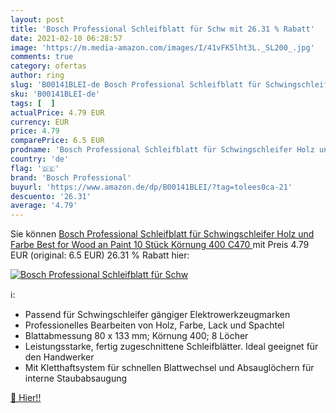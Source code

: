 ```yaml
---
layout: post
title: 'Bosch Professional Schleifblatt für Schw mit 26.31 % Rabatt'
date: 2021-02-10 06:28:57
image: 'https://m.media-amazon.com/images/I/41vFK5lht3L._SL200_.jpg'
comments: true
category: ofertas
author: ring
slug: 'B00141BLEI-de Bosch Professional Schleifblatt für Schwingschleifer Holz...'
sku: 'B00141BLEI-de'
tags: [  ]
actualPrice: 4.79 EUR
currency: EUR
price: 4.79
comparePrice: 6.5 EUR
prodname: 'Bosch Professional Schleifblatt für Schwingschleifer Holz und Farbe Best for Wood an Paint  10 Stück  Körnung 400  C470 '
country: 'de'
flag: '🇩🇪'
brand: 'Bosch Professional'
buyurl: 'https://www.amazon.de/dp/B00141BLEI/?tag=tolees0ca-21'
descuento: '26.31'
average: '4.79'
---
```


Sie können [Bosch Professional Schleifblatt für Schwingschleifer Holz und Farbe Best for Wood an Paint  10 Stück  Körnung 400  C470 ](https://www.amazon.de/dp/B00141BLEI/?tag=tolees0ca-21) mit Preis 4.79 EUR (original: 6.5 EUR) 26.31 % Rabatt hier:

[![Bosch Professional Schleifblatt für Schw](https://m.media-amazon.com/images/I/41vFK5lht3L._SL200_.jpg)](https://www.amazon.de/dp/B00141BLEI/?tag=tolees0ca-21)

ℹ️:

- Passend für Schwingschleifer gängiger Elektrowerkzeugmarken
- Professionelles Bearbeiten von Holz, Farbe, Lack und Spachtel
- Blattabmessung 80 x 133 mm; Körnung 400; 8 Löcher
- Leistungsstarke, fertig zugeschnittene Schleifblätter. Ideal geeignet für den Handwerker
- Mit Kletthaftsystem für schnellen Blattwechsel und Absauglöchern für interne Staubabsaugung

[🛒 Hier!!](https://www.amazon.de/dp/B00141BLEI/?tag=tolees0ca-21)
